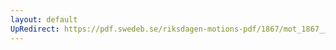 ```yaml
---
layout: default
UpRedirect: https://pdf.swedeb.se/riksdagen-motions-pdf/1867/mot_1867__ak__00226/mot_1867__ak__00226_001.pdf
---
```

